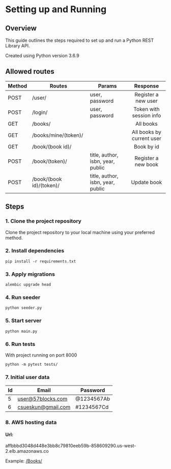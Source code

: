 
# Setting up and Running

## Overview

This guide outlines the steps required to set up and run a Python REST Library API.

Created using Python version 3.6.9

## Allowed routes

|Method| Routes                   | Params                            | Response                  |
| ---- | -------------            | -------                           |:-------------:            |
| POST | /user/                   | user, password                    | Register a new user       |
| POST | /login/                  | user, password                    | Token with session info   |
| GET  | /books/                  |                                   | All books                 |
| GET  | /books/mine/(token)/     |                                   | All books by current user |
| GET  | /book/(book id)/         |                                   | Book by id                |
| POST | /book/(token)/           | title, author, isbn, year, public | Register a new book       |
| POST | /book/(book id)/(token)/ | title, author, isbn, year, public | Update book               |

## Steps

### 1. Clone the project repository

Clone the project repository to your local machine using your preferred method.

### 2. Install dependencies
```
pip install -r requirements.txt
```

### 3. Apply migrations

```
alembic upgrade head
```

### 4. Run seeder

```
python seeder.py
```

### 5. Start server

```
python main.py
```

### 6. Run tests

With project running on port 8000

```
python -m pytest tests/
```

### 7. Initial user data

| Id | Email                   | Password          |
|----| -----                   | --------          |
| 5  | user@57blocks.com       | @1234567Ab        |
| 6  | csueskun@gmail.com      | #1234567Cd        |


### 8. AWS hosting data

#### Url:
affbbbd3048d448e3bb8c79810eeb59b-858609290.us-west-2.elb.amazonaws.co

Example:
[/Books/](http://affbbbd3048d448e3bb8c79810eeb59b-858609290.us-west-2.elb.amazonaws.com/books/)
